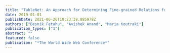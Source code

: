 ```yaml
---
title: "TableNet: An Approach for Determining Fine-grained Relations for Wikipedia Tables"
date: 2019-01-01
publishDate: 2021-06-26T10:23:38.885978Z
authors: ["Besnik Fetahu", "Avishek Anand", "Maria Koutraki"]
publication_types: ["1"]
abstract: ""
featured: false
publication: "*The World Wide Web Conference*"
---
```



